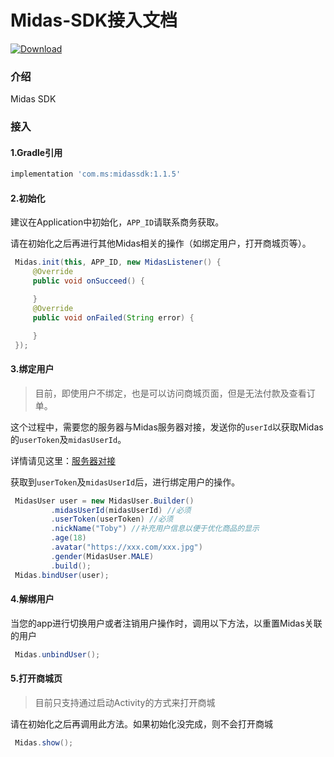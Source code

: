 # Midas-SDK接入文档

[![Download](https://api.bintray.com/packages/mobisummer/maven/midassdk/images/download.svg?version=1.1.5)](https://bintray.com/mobisummer/maven/midassdk/1.1.5/link)

### 介绍

Midas SDK

### 接入

#### 1.Gradle引用

```groovy
implementation 'com.ms:midassdk:1.1.5'
```

#### 2.初始化

建议在Application中初始化，`APP_ID`请联系商务获取。

请在初始化之后再进行其他Midas相关的操作（如绑定用户，打开商城页等）。

```java
 Midas.init(this, APP_ID, new MidasListener() {
     @Override
     public void onSucceed() {

     }
     @Override
     public void onFailed(String error) {

     }
 });
```

#### 3.绑定用户

> 目前，即使用户不绑定，也是可以访问商城页面，但是无法付款及查看订单。

这个过程中，需要您的服务器与Midas服务器对接，发送你的`userId`以获取Midas的`userToken`及`midasUserId`。

详情请见这里：[服务器对接](https://github.com/mobisummer/MidasSample/wiki/%E6%9C%8D%E5%8A%A1%E5%99%A8%E5%AF%B9%E6%8E%A5)

获取到`userToken`及`midasUserId`后，进行绑定用户的操作。

```java
 MidasUser user = new MidasUser.Builder()
         .midasUserId(midasUserId) //必须
         .userToken(userToken) //必须
         .nickName("Toby") //补充用户信息以便于优化商品的显示
         .age(18)
         .avatar("https://xxx.com/xxx.jpg")
         .gender(MidasUser.MALE)
         .build();
 Midas.bindUser(user);
```

#### 4.解绑用户

当您的app进行切换用户或者注销用户操作时，调用以下方法，以重置Midas关联的用户

```java
 Midas.unbindUser();
```

#### 5.打开商城页

> 目前只支持通过启动Activity的方式来打开商城

请在初始化之后再调用此方法。如果初始化没完成，则不会打开商城

```java
 Midas.show();
```







